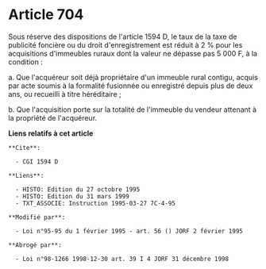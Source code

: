 # Article 704

Sous réserve des dispositions de l'article 1594 D, le taux de la taxe de publicité foncière ou du droit d'enregistrement est
réduit à 2 % pour les acquisitions d'immeubles ruraux dont la valeur ne dépasse pas 5 000 F, à la condition :

a. Que l'acquéreur soit déjà propriétaire d'un immeuble rural contigu, acquis par acte soumis à la formalité fusionnée ou
enregistré depuis plus de deux ans, ou recueilli à titre héréditaire ;

b. Que l'acquisition porte sur la totalité de l'immeuble du vendeur attenant à la propriété de l'acquéreur.

**Liens relatifs à cet article**

	**Cite**:

	  - CGI 1594 D

	**Liens**:

	  - HISTO: Edition du 27 octobre 1995
	  - HISTO: Edition du 31 mars 1999
	  - TXT_ASSOCIE: Instruction 1995-03-27 7C-4-95

	**Modifié par**:

	  - Loi n°95-95 du 1 février 1995 - art. 56 () JORF 2 février 1995

	**Abrogé par**:

	  - Loi n°98-1266 1998-12-30 art. 39 I 4 JORF 31 décembre 1998
